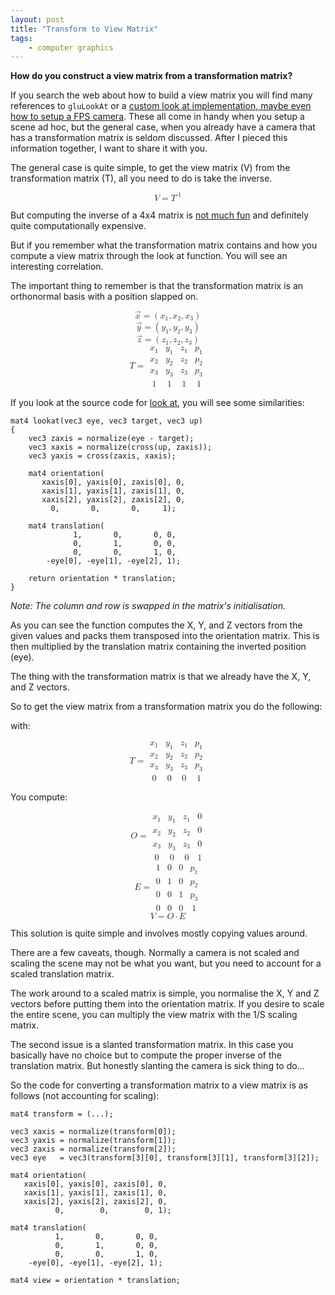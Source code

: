 ```yaml
---
layout: post
title: "Transform to View Matrix"
tags:
    - computer graphics
---
```


**How do you construct a view matrix from a transformation matrix?**

If you search the web about how to build a view matrix you will find many
references to `gluLookAt` or a [custom look at implementation, maybe even how
to setup a FPS camera](http://3dgep.com/?p=1700). These all come in handy when 
you setup a scene ad hoc, but the general case, when you already have a camera 
that has a transformation matrix is seldom discussed. After I pieced this 
information together, I want to share it with you.

The general case is quite simple, to get the view matrix (V) from the 
transformation matrix (T), all you need to do is take the inverse.

<math xmlns='http://www.w3.org/1998/Math/MathML' display='block'>
  <mi>V</mi>
  <mo>=</mo>
  <msup>
    <mi>T</mi>
    <mrow>
      <mo>-</mo>
      <mn>1</mn>
    </mrow>
  </msup>
</math>

But computing the inverse of a 4x4 matrix is 
[not much fun](http://www.cg.info.hiroshima-cu.ac.jp/~miyazaki/knowledge/teche23.html)
and definitely quite computationally expensive. 

But if you remember what the transformation matrix contains and how you compute
a view matrix through the look at function. You will see an interesting correlation. 

<!--more-->

The important thing to remember is that the transformation matrix is an 
orthonormal basis with a position slapped on.

<math xmlns='http://www.w3.org/1998/Math/MathML' display='block'>
  <mover>
    <mi>x</mi>
    <mo>&rarr;</mo>
  </mover>
  <mo>=</mo>
    <mrow>
      <mo>(</mo>
      <msub>
        <mi>x</mi><mn>1</mn>
      </msub>
      <mo>,</mo>
      <msub>
        <mi>x</mi><mn>2</mn>
      </msub>
      <mo>,</mo>
      <msub>
        <mi>x</mi><mn>3</mn>
      </msub>
      <mo>)</mo>
    </mrow>
</math>

<math xmlns='http://www.w3.org/1998/Math/MathML' display='block'>
  <mover>
    <mi>y</mi>
    <mo>&rarr;</mo>
  </mover>
  <mo>=</mo>
    <mrow>
      <mo>(</mo>
      <msub>
        <mi>y</mi><mn>1</mn>
      </msub>
      <mo>,</mo>
      <msub>
        <mi>y</mi><mn>2</mn>
      </msub>
      <mo>,</mo>
      <msub>
        <mi>y</mi><mn>3</mn>
      </msub>
      <mo>)</mo>
    </mrow>
</math>

<math xmlns='http://www.w3.org/1998/Math/MathML' display='block'>
  <mover>
    <mi>z</mi>
    <mo>&rarr;</mo>
  </mover>
  <mo>=</mo>
    <mrow>
      <mo>(</mo>
      <msub>
        <mi>z</mi><mn>1</mn>
      </msub>
      <mo>,</mo>
      <msub>
        <mi>z</mi><mn>2</mn>
      </msub>
      <mo>,</mo>
      <msub>
        <mi>z</mi><mn>3</mn>
      </msub>
      <mo>)</mo>
    </mrow>
</math>

<math xmlns='http://www.w3.org/1998/Math/MathML' display='block'>
  <mi>T</mi>
  <mo>=</mo>
  <mfenced open='(' close=')' separators=''>
    <mtable>
      <mtr>
        <mtd><msub><mi>x</mi><mn>1</mn></msub></mtd>
        <mtd><msub><mi>y</mi><mn>1</mn></msub></mtd>
        <mtd><msub><mi>z</mi><mn>1</mn></msub></mtd>
        <mtd><msub><mi>p</mi><mn>1</mn></msub></mtd>
      </mtr>
      <mtr>
        <mtd><msub><mi>x</mi><mn>2</mn></msub></mtd>
        <mtd><msub><mi>y</mi><mn>2</mn></msub></mtd>
        <mtd><msub><mi>z</mi><mn>2</mn></msub></mtd>
        <mtd><msub><mi>p</mi><mn>2</mn></msub></mtd>
      </mtr>
      <mtr>
        <mtd><msub><mi>x</mi><mn>3</mn></msub></mtd>
        <mtd><msub><mi>y</mi><mn>3</mn></msub></mtd>
        <mtd><msub><mi>z</mi><mn>3</mn></msub></mtd>
        <mtd><msub><mi>p</mi><mn>3</mn></msub></mtd>
      </mtr>
      <mtr>
        <mtd><mn>1</mn></mtd>
        <mtd><mn>1</mn></mtd>
        <mtd><mn>1</mn></mtd>
        <mtd><mn>1</mn></mtd>
      </mtr>
    </mtable>
  </mfenced>
</math>

If you look at the source code for [look at](https://github.com/rioki/glm/blob/master/src/projection.h#L40), 
you will see some similarities: 

    mat4 lookat(vec3 eye, vec3 target, vec3 up)
    {
        vec3 zaxis = normalize(eye - target);    
        vec3 xaxis = normalize(cross(up, zaxis));
        vec3 yaxis = cross(zaxis, xaxis);     
     
        mat4 orientation(
           xaxis[0], yaxis[0], zaxis[0], 0,
           xaxis[1], yaxis[1], zaxis[1], 0,
           xaxis[2], yaxis[2], zaxis[2], 0,
             0,       0,       0,     1);
         
        mat4 translation(
                  1,       0,       0, 0,
                  0,       1,       0, 0, 
                  0,       0,       1, 0,
            -eye[0], -eye[1], -eye[2], 1);
     
        return orientation * translation;
    }
    
*Note: The column and row is swapped in the matrix's initialisation.*

As you can see the function computes the X, Y, and Z vectors from the given
values and packs them transposed into the orientation matrix. This is then 
multiplied by the translation matrix containing the inverted position (eye).

The thing with the transformation matrix is that we already have the X, Y, and Z 
vectors.

So to get the view matrix from a transformation matrix you do the following:

with:


<math xmlns='http://www.w3.org/1998/Math/MathML' display='block'>
  <mi>T</mi>
  <mo>=</mo>
  <mfenced open='(' close=')' separators=''>
    <mtable>
      <mtr>
        <mtd><msub><mi>x</mi><mn>1</mn></msub></mtd>
        <mtd><msub><mi>y</mi><mn>1</mn></msub></mtd>
        <mtd><msub><mi>z</mi><mn>1</mn></msub></mtd>
        <mtd><msub><mi>p</mi><mn>1</mn></msub></mtd>
      </mtr>
      <mtr>
        <mtd><msub><mi>x</mi><mn>2</mn></msub></mtd>
        <mtd><msub><mi>y</mi><mn>2</mn></msub></mtd>
        <mtd><msub><mi>z</mi><mn>2</mn></msub></mtd>
        <mtd><msub><mi>p</mi><mn>2</mn></msub></mtd>
      </mtr>
      <mtr>
        <mtd><msub><mi>x</mi><mn>3</mn></msub></mtd>
        <mtd><msub><mi>y</mi><mn>3</mn></msub></mtd>
        <mtd><msub><mi>z</mi><mn>3</mn></msub></mtd>
        <mtd><msub><mi>p</mi><mn>3</mn></msub></mtd>
      </mtr>
      <mtr>
        <mtd><mn>0</mn></mtd>
        <mtd><mn>0</mn></mtd>
        <mtd><mn>0</mn></mtd>
        <mtd><mn>1</mn></mtd>
      </mtr>
    </mtable>
  </mfenced>
</math>

You compute:  

<math xmlns='http://www.w3.org/1998/Math/MathML' display='block'>
  <mi>O</mi>
  <mo>=</mo>
  <mfenced open='(' close=')' separators=''>
    <mtable>
      <mtr>
        <mtd><msub><mi>x</mi><mn>1</mn></msub></mtd>
        <mtd><msub><mi>y</mi><mn>1</mn></msub></mtd>
        <mtd><msub><mi>z</mi><mn>1</mn></msub></mtd>
        <mtd><mn>0</mn></mtd>
      </mtr>
      <mtr>
        <mtd><msub><mi>x</mi><mn>2</mn></msub></mtd>
        <mtd><msub><mi>y</mi><mn>2</mn></msub></mtd>
        <mtd><msub><mi>z</mi><mn>2</mn></msub></mtd>
        <mtd><mn>0</mn></mtd>
      </mtr>
      <mtr>
        <mtd><msub><mi>x</mi><mn>3</mn></msub></mtd>
        <mtd><msub><mi>y</mi><mn>3</mn></msub></mtd>
        <mtd><msub><mi>z</mi><mn>3</mn></msub></mtd>
        <mtd><mn>0</mn></mtd>
      </mtr>
      <mtr>
        <mtd><mn>0</mn></mtd>
        <mtd><mn>0</mn></mtd>
        <mtd><mn>0</mn></mtd>
        <mtd><mn>1</mn></mtd>
      </mtr>
    </mtable>
  </mfenced>
</math>

<math xmlns='http://www.w3.org/1998/Math/MathML' display='block'>
  <mi>E</mi>
  <mo>=</mo>
  <mfenced open='(' close=')' separators=''>
    <mtable>
      <mtr>
        <mtd><mn>1</mn></mtd>
        <mtd><mn>0</mn></mtd>
        <mtd><mn>0</mn></mtd>
        <mtd><msub><mi>p</mi><mn>1</mn></msub></mtd>
      </mtr>
      <mtr>
        <mtd><mn>0</mn></mtd>
        <mtd><mn>1</mn></mtd>
        <mtd><mn>0</mn></mtd>
        <mtd><msub><mi>p</mi><mn>2</mn></msub></mtd>
      </mtr>
      <mtr>
        <mtd><mn>0</mn></mtd>
        <mtd><mn>0</mn></mtd>
        <mtd><mn>1</mn></mtd>
        <mtd><msub><mi>p</mi><mn>3</mn></msub></mtd>
      </mtr>
      <mtr>
        <mtd><mn>0</mn></mtd>
        <mtd><mn>0</mn></mtd>
        <mtd><mn>0</mn></mtd>
        <mtd><mn>1</mn></mtd>
      </mtr>
    </mtable>
  </mfenced>
</math>

<math xmlns='http://www.w3.org/1998/Math/MathML' display='block'>
  <mi>V</mi>
  <mo>=</mo>
  <mi>O</mi>
  <mo>&sdot;</mo>
  <mi>E</mi>
</math>

This solution is quite simple and involves mostly copying values around. 

There are a few caveats, though. Normally a camera is not scaled and scaling the 
scene may not be what you want, but you need to account for a scaled translation
matrix.

The work around to a scaled matrix is simple, you normalise the X, Y and Z 
vectors before putting them into the orientation matrix. If you desire to scale 
the entire scene, you can multiply the view matrix with the 1/S scaling matrix.

The second issue is a slanted transformation matrix. In this case you basically 
have no choice but to compute the proper inverse of the translation matrix. 
But honestly slanting the camera is sick thing to do... 

So the code for converting a transformation matrix to a view matrix is as follows
(not accounting for scaling): 

    mat4 transform = (...);
        
    vec3 xaxis = normalize(transform[0]);
    vec3 yaxis = normalize(transform[1]);
    vec3 zaxis = normalize(transform[2]);
    vec3 eye   = vec3(transform[3][0], transform[3][1], transform[3][2]);
    
    mat4 orientation(
       xaxis[0], yaxis[0], zaxis[0], 0,
       xaxis[1], yaxis[1], zaxis[1], 0,
       xaxis[2], yaxis[2], zaxis[2], 0,
              0,        0,        0, 1);
     
    mat4 translation(
              1,       0,       0, 0,
              0,       1,       0, 0, 
              0,       0,       1, 0,
        -eye[0], -eye[1], -eye[2], 1);
 
    mat4 view = orientation * translation;

